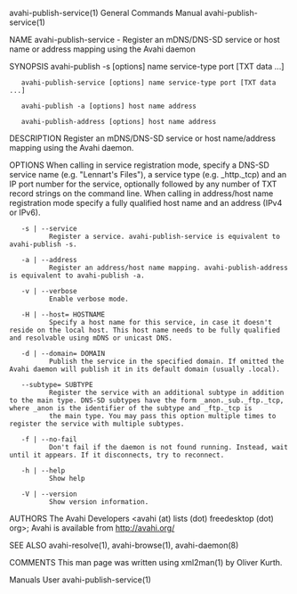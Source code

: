 avahi-publish-service(1)                                                                   General Commands Manual                                                                   avahi-publish-service(1)

NAME
       avahi-publish-service - Register an mDNS/DNS-SD service or host name or address mapping using the Avahi daemon

SYNOPSIS
       avahi-publish -s [options] name service-type port [TXT data ...]

       avahi-publish-service [options] name service-type port [TXT data ...]

       avahi-publish -a [options] host name address

       avahi-publish-address [options] host name address

DESCRIPTION
       Register an mDNS/DNS-SD service or host name/address mapping using the Avahi daemon.

OPTIONS
       When  calling in service registration mode, specify a DNS-SD service name (e.g. "Lennart's Files"), a service type (e.g. _http._tcp) and an IP port number for the service, optionally followed by any
       number of TXT record strings on the command line. When calling in address/host name registration mode specify a fully qualified host name and an address (IPv4 or IPv6).

       -s | --service
              Register a service. avahi-publish-service is equivalent to avahi-publish -s.

       -a | --address
              Register an address/host name mapping. avahi-publish-address is equivalent to avahi-publish -a.

       -v | --verbose
              Enable verbose mode.

       -H | --host= HOSTNAME
              Specify a host name for this service, in case it doesn't reside on the local host. This host name needs to be fully qualified and resolvable using mDNS or unicast DNS.

       -d | --domain= DOMAIN
              Publish the service in the specified domain. If omitted the Avahi daemon will publish it in its default domain (usually .local).

       --subtype= SUBTYPE
              Register the service with an additional subtype in addition to the main type. DNS-SD subtypes have the form _anon._sub._ftp._tcp, where _anon is the identifier of the subtype and _ftp._tcp is
              the main type. You may pass this option multiple times to register the service with multiple subtypes.

       -f | --no-fail
              Don't fail if the daemon is not found running. Instead, wait until it appears. If it disconnects, try to reconnect.

       -h | --help
              Show help

       -V | --version
              Show version information.

AUTHORS
       The Avahi Developers <avahi (at) lists (dot) freedesktop (dot) org>; Avahi is available from http://avahi.org/

SEE ALSO
       avahi-resolve(1), avahi-browse(1), avahi-daemon(8)

COMMENTS
       This man page was written using xml2man(1) by Oliver Kurth.

Manuals                                                                                              User                                                                            avahi-publish-service(1)
